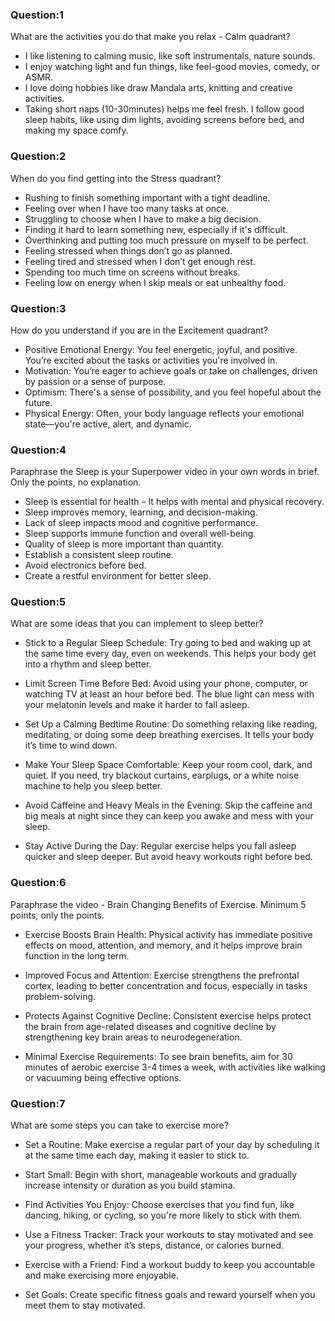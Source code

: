 ### Question:1
What are the activities you do that make you relax - Calm quadrant?

* I like listening to calming music, like soft instrumentals, nature sounds.
* I enjoy watching light and fun things, like feel-good movies, comedy, or ASMR.
* I love doing hobbies like draw Mandala arts, knitting and creative activities.
* Taking short naps (10-30minutes) helps me feel fresh.
I follow good sleep habits, like using dim lights, avoiding screens before bed, and making my space comfy.


### Question:2
When do you find getting into the Stress quadrant?

* Rushing to finish something important with a tight deadline.
* Feeling over when I have too many tasks at once.
* Struggling to choose when I have to make a big decision.
* Finding it hard to learn something new, especially if it's difficult.
* Overthinking and putting too much pressure on myself to be perfect.
* Feeling stressed when things don’t go as planned.
* Feeling tired and stressed when I don’t get enough rest.
* Spending too much time on screens without breaks.
* Feeling low on energy when I skip meals or eat unhealthy food.

### Question:3
How do you understand if you are in the Excitement quadrant?

* Positive Emotional Energy: You feel energetic, joyful, and positive. You’re excited about the tasks or activities you're involved in.
* Motivation: You’re eager to achieve goals or take on challenges, driven by passion or a sense of purpose.
* Optimism: There's a sense of possibility, and you feel hopeful about the future.
* Physical Energy: Often, your body language reflects your emotional state—you're active, alert, and dynamic.

### Question:4
Paraphrase the Sleep is your Superpower video in your own words in brief. Only the points, no explanation.

* Sleep is essential for health – It helps with mental and physical recovery.
* Sleep improves memory, learning, and decision-making.
* Lack of sleep impacts mood and cognitive performance.
* Sleep supports immune function and overall well-being.
* Quality of sleep is more important than quantity.
* Establish a consistent sleep routine.
* Avoid electronics before bed.
* Create a restful environment for better sleep.

### Question:5
What are some ideas that you can implement to sleep better?

* Stick to a Regular Sleep Schedule: Try going to bed and waking up at the same time every day, even on weekends. This helps your body get into a rhythm and sleep better.

* Limit Screen Time Before Bed: Avoid using your phone, computer, or watching TV at least an hour before bed. The blue light can mess with your melatonin levels and make it harder to fall asleep.

* Set Up a Calming Bedtime Routine: Do something relaxing like reading, meditating, or doing some deep breathing exercises. It tells your body it’s time to wind down.

* Make Your Sleep Space Comfortable: Keep your room cool, dark, and quiet. If you need, try blackout curtains, earplugs, or a white noise machine to help you sleep better.

* Avoid Caffeine and Heavy Meals in the Evening: Skip the caffeine and big meals at night since they can keep you awake and mess with your sleep.

* Stay Active During the Day: Regular exercise helps you fall asleep quicker and sleep deeper. But avoid heavy workouts right before bed.

### Question:6
Paraphrase the video - Brain Changing Benefits of Exercise. Minimum 5 points, only the points.

* Exercise Boosts Brain Health: Physical activity has immediate positive effects on mood, attention, and memory, and it helps improve brain function in the long term.

* Improved Focus and Attention: Exercise strengthens the prefrontal cortex, leading to better concentration and focus, especially in tasks problem-solving.

* Protects Against Cognitive Decline: Consistent exercise helps protect the brain from age-related diseases and cognitive decline by strengthening key brain areas to neurodegeneration.

* Minimal Exercise Requirements: To see brain benefits, aim for 30 minutes of aerobic exercise 3-4 times a week, with activities like walking or vacuuming being effective options.


### Question:7
What are some steps you can take to exercise more?

* Set a Routine: Make exercise a regular part of your day by scheduling it at the same time each day, making it easier to stick to.

* Start Small: Begin with short, manageable workouts and gradually increase intensity or duration as you build stamina.

* Find Activities You Enjoy: Choose exercises that you find fun, like dancing, hiking, or cycling, so you're more likely to stick with them.

* Use a Fitness Tracker: Track your workouts to stay motivated and see your progress, whether it’s steps, distance, or calories burned.

* Exercise with a Friend: Find a workout buddy to keep you accountable and make exercising more enjoyable.

* Set Goals: Create specific fitness goals and reward yourself when you meet them to stay motivated.




